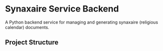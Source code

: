 # Synaxaire Service Backend

A Python backend service for managing and generating synaxaire (religious calendar) documents.

## Project Structure 